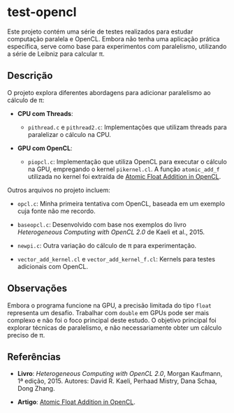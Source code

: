 # test-opencl

Este projeto contém uma série de testes realizados para estudar computação paralela e OpenCL. Embora não tenha uma aplicação prática específica, serve como base para experimentos com paralelismo, utilizando a série de Leibniz para calcular π.

## Descrição

O projeto explora diferentes abordagens para adicionar paralelismo ao cálculo de π:

- **CPU com Threads**:  
  - `pithread.c` e `pithread2.c`: Implementações que utilizam threads para paralelizar o cálculo na CPU.

- **GPU com OpenCL**:  
  - `piopcl.c`: Implementação que utiliza OpenCL para executar o cálculo na GPU, empregando o kernel `pikernel.cl`. A função `atomic_add_f` utilizada no kernel foi extraída de [Atomic Float Addition in OpenCL](https://pipinspace.github.io/blog/atomic-float-addition-in-opencl.html).

Outros arquivos no projeto incluem:

- `opcl.c`: Minha primeira tentativa com OpenCL, baseada em um exemplo cuja fonte não me recordo.

- `baseopcl.c`: Desenvolvido com base nos exemplos do livro *Heterogeneous Computing with OpenCL 2.0* de Kaeli et al., 2015.

- `newpi.c`: Outra variação do cálculo de π para experimentação.

- `vector_add_kernel.cl` e `vector_add_kernel_f.cl`: Kernels para testes adicionais com OpenCL.

## Observações

Embora o programa funcione na GPU, a precisão limitada do tipo `float` representa um desafio. Trabalhar com `double` em GPUs pode ser mais complexo e não foi o foco principal deste estudo. O objetivo principal foi explorar técnicas de paralelismo, e não necessariamente obter um cálculo preciso de π.

## Referências

- **Livro**: *Heterogeneous Computing with OpenCL 2.0*, Morgan Kaufmann, 1ª edição, 2015. Autores: David R. Kaeli, Perhaad Mistry, Dana Schaa, Dong Zhang.

- **Artigo**: [Atomic Float Addition in OpenCL](https://pipinspace.github.io/blog/atomic-float-addition-in-opencl.html).
